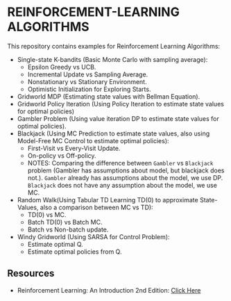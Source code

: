 # REINFORCEMENT-LEARNING ALGORITHMS
This repository contains examples for Reinforcement Learning Algorithms:
- Single-state K-bandits (Basic Monte Carlo with sampling average):
    - Epsilon Greedy vs UCB.
    - Incremental Update vs Sampling Average.
    - Nonstationary vs Stationary Environment.
    - Optimistic Initialization for Exploring Starts.
- Gridworld MDP (Estimating state values with Bellman Equation).
- Gridworld Policy Iteration (Using Policy Iteration to estimate state values for optimal policies)
- Gambler Problem (Using value iteration DP to estimate state values for optimal policies).
- Blackjack (Using MC Prediction to estimate state values, also using Model-Free MC Control to estimate optimal policies):
    - First-Visit vs Every-Visit Update.
    - On-policy vs Off-policy.
    - NOTES: Comparing the difference between `Gambler` vs `Blackjack` problem (Gambler has assumptions about model, but blackjack does not.). `Gambler` already has assumptions about the model, we use DP. `Blackjack` does not have any assumption about the model, we use MC.
- Random Walk(Using Tabular TD Learning TD(0) to approximate State-Values, also a comparison between MC vs TD):
    - TD(0) vs MC.
    - Batch TD(0) vs Batch MC.
    - Batch vs Non-batch update.
- Windy Gridworld (Using SARSA for Control Problem):
    - Estimate optimal Q.
    - Estimate optimal policies from Q.


## Resources
- Reinforcement Learning: An Introduction 2nd Edition: [Click Here](https://web.stanford.edu/class/psych209/Readings/SuttonBartoIPRLBook2ndEd.pdf)
